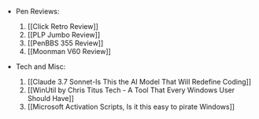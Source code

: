 - Pen Reviews:
	1. [[Click Retro Review]]
	2. [[PLP Jumbo Review]]
	3. [[PenBBS 355 Review]]
	4. [[Moonman V60 Review]]





- Tech and Misc:
	1. [[Claude 3.7 Sonnet-Is This the AI Model That Will Redefine Coding]]
	2. [[WinUtil by Chris Titus Tech - A Tool That Every Windows User Should Have]]
	3. [[Microsoft Activation Scripts, Is it this easy to pirate Windows]]